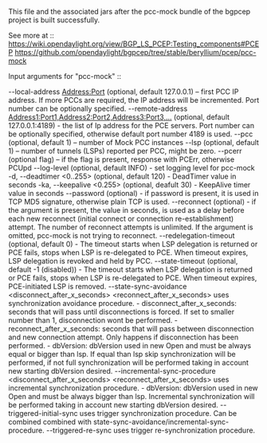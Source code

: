 This file and the associated jars after the pcc-mock bundle of the bgpcep project is built successfully.

See more at ::  https://wiki.opendaylight.org/view/BGP_LS_PCEP:Testing_components#PCEP
             https://github.com/opendaylight/bgpcep/tree/stable/beryllium/pcep/pcc-mock

Input arguments for "pcc-mock" ::

   --local-address <Address:Port> (optional, default 127.0.0.1) – first PCC IP address. If more PCCs are required, the IP address will be incremented. Port number can be optionally specified. 
   --remote-address <Address1:Port1,Address2:Port2,Address3:Port3,...> (optional, default 127.0.0.1:4189) - the list of Ip address for the PCE servers. Port number can be optionally specified, otherwise default port number 4189 is used.
   --pcc <N> (optional, default 1) – number of Mock PCC instances
   --lsp <N> (optional, default 1) – number of tunnels (LSPs) reported per PCC, might be zero.
   --pcerr (optional flag) – if the flag is present, response with PCErr, otherwise PCUpd
   --log-level <LEVEL> (optional, default INFO) - set logging level for pcc-mock
   -d, --deadtimer <0..255> (optional, default 120) - DeadTimer value in seconds
   -ka, --keepalive <0.255> (optional, deafult 30) - KeepAlive timer value in seconds
   --password <password> (optional) - if password is present, it is used in TCP MD5 signature, otherwise plain TCP is used.
   --reconnect <seconds> (optional) - if the argument is present, the value in seconds, is used as a delay before each new reconnect (initial connect or connection re-establishment) attempt. The number of reconnect attempts is unlimited. If the argument is omitted, pcc-mock is not trying to reconnect.
   --redelegation-timeout <seconds> (optional, default 0) - The timeout starts when LSP delegation is returned or PCE fails, stops when LSP is re-delegated to PCE. When timeout expires, LSP delegation is revoked and held by PCC.
   --state-timeout <seconds> (optional, default -1 (disabled)) - The timeout starts when LSP delegation is returned or PCE fails, stops when LSP is re-delegated to PCE. When timeout expires, PCE-initiated LSP is removed.
   --state-sync-avoidance <disconnect_after_x_seconds> <reconnect_after_x_seconds> <dbVersion> uses synchronization avoidance procedure.
         - disconnect_after_x_seconds: seconds that will pass until disconnections is forced. If set to smaller number than 1, disconnection wont be performed. 
         - reconnect_after_x_seconds: seconds that will pass between disconnection and new connection attempt. Only happens if disconnection has been performed.
         - dbVersion: dbVersion used in new Open and must be always equal or bigger than lsp. If equal than lsp skip synchronization will be performed, 
           if not full synchronization will be performed taking in account new starting dbVersion desired.
   --incremental-sync-procedure <disconnect_after_x_seconds> <reconnect_after_x_seconds> <dbVersion> uses incremental synchronization procedure.
          - dbVersion: dbVersion used in new Open and must be always bigger than lsp. Incremental synchronization will be performed taking in account new starting dbVersion desired.
   --triggered-initial-sync uses trigger synchronization procedure. Can be combined combined with state-sync-avoidance/incremental-sync-procedure.
   --triggered-re-sync uses trigger re-synchronization procedure.